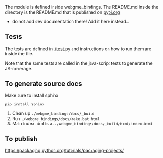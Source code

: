 The module is defined inside webgme_bindings. The README.md inside the
directory is the README.md that is published on [pypi.org](https://pypi.org/project/webgme-bindings/)
- do not add dev documentation there! Add it here instead... 

## Tests
The tests are defined in [./test.py](./webgme_bindings/webgme_bindings/test.py) and
instructions on how to run them are inside the file.

Note that the same tests are called in the java-script tests to generate the JS-coverage.

## To generate source docs
Make sure to install sphinx
```
pip install Sphinx
```

1. Clean up `./webgme_bindings/docs/_build`
2. Run `./webgme_bindings/docs/make.bat html`
3. Main index.html is at `./webgme_bindings/docs/_build/html/index.html`

## To publish
https://packaging.python.org/tutorials/packaging-projects/
